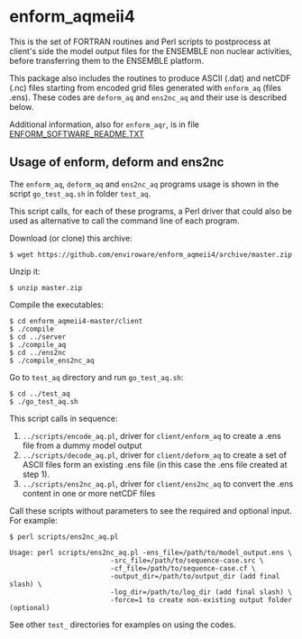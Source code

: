 # enform_aqmeii4

This is the set of FORTRAN routines and Perl scripts to postprocess at client's side the model output files for the ENSEMBLE non nuclear activities, before transferring them to the ENSEMBLE platform.

This package also includes the routines to produce ASCII (.dat) and netCDF (.nc) files starting from encoded grid files generated with `enform_aq` (files .ens). These codes are `deform_aq` and `ens2nc_aq` and their use is described below.

Additional information, also for `enform_aqr`, is in file [ENFORM_SOFTWARE_README.TXT](ENFORM_SOFTWARE_README.TXT)

## Usage of enform, deform and ens2nc

The `enform_aq`, `deform_aq` and `ens2nc_aq` programs usage is shown in the script `go_test_aq.sh` in folder `test_aq`. 

This script calls, for each of these programs, a Perl driver that could also be used as alternative to call the command line of each program.

Download (or clone) this archive:
```
$ wget https://github.com/enviroware/enform_aqmeii4/archive/master.zip
```
Unzip it:
```
$ unzip master.zip
```
Compile the executables:
```
$ cd enform_aqmeii4-master/client
$ ./compile
$ cd ../server
$ ./compile_aq
$ cd ../ens2nc
$ ./compile_ens2nc_aq
```
Go to `test_aq` directory and run `go_test_aq.sh`:
```
$ cd ../test_aq
$ ./go_test_aq.sh
```
This script calls in sequence:

1. `../scripts/encode_aq.pl`, driver for `client/enform_aq` to create a .ens file from a dummy model output
2. `../scripts/decode_aq.pl`, driver for `client/deform_aq` to create a set of ASCII files form an existing .ens file (in this case the .ens file created at step 1).
3. `../scripts/ens2nc_aq.pl`, driver for `client/ens2nc_aq` to convert the .ens content in one or more netCDF files

Call these scripts without parameters to see the required and optional input. For example:
```
$ perl scripts/ens2nc_aq.pl 

Usage: perl scripts/ens2nc_aq.pl -ens_file=/path/to/model_output.ens \
                         -src_file=/path/to/sequence-case.src \
                         -cf_file=/path/to/sequence-case.cf \
                         -output_dir=/path/to/output_dir (add final slash) \
                         -log_dir=/path/to/log_dir (add final slash) \
                         -force=1 to create non-existing output folder (optional)
```

See other `test_` directories for examples on using the codes.






